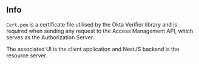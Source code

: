 ## Info

`Cert.pem` is a certificate file utilised by the Okta Verifier library and is required when sending
any request to the Access Management API, which serves as the Authorization Server.

The associated UI is the client application and NestJS backend is the resource server.
